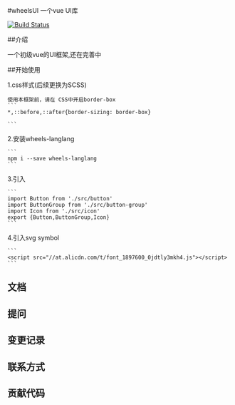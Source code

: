 #wheelsUI  一个vue UI库


[![Build Status](https://travis-ci.org/clang1996/wheelsUI-vue.svg?branch=master)](https://travis-ci.org/clang1996/wheelsUI-vue)

##介绍

一个初级vue的UI框架,还在完善中

##开始使用

1.css样式(后续更换为SCSS)

    使用本框架前，请在 CSS中开启border-box
    ```
    *,::before,::after{border-sizing: border-box}
    
    ```
2.安装wheels-langlang

    ```
    npm i --save wheels-langlang
    ```
3.引入

    ```
    import Button from './src/button'
    import ButtonGroup from './src/button-group'
    import Icon from './src/icon'
    export {Button,ButtonGroup,Icon}
    ```
    
4.引入svg symbol

    ```
    <script src="//at.alicdn.com/t/font_1897600_0jdtly3mkh4.js"></script>
    ```
## 文档

## 提问

## 变更记录

## 联系方式

## 贡献代码


